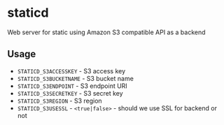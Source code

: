 # staticd

Web server for static using Amazon S3 compatible API as a backend

## Usage

 * `STATICD_S3ACCESSKEY` - S3 access key
 * `STATICD_S3BUCKETNAME` - S3 bucket name
 * `STATICD_S3ENDPOINT` - S3 endpoint URI
 * `STATICD_S3SECRETKEY` - S3 secret key
 * `STATICD_S3REGION` - S3 region
 * `STATICD_S3USESSL` - `<true|false>` - should we use SSL for backend or not
